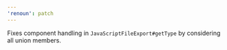 ```yaml
---
'renoun': patch
---
```


Fixes component handling in `JavaScriptFileExport#getType` by considering all union members.
